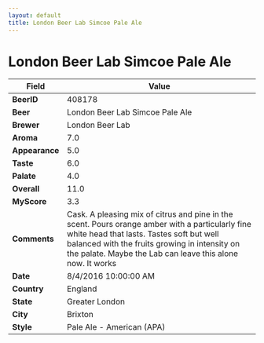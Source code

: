 ```yaml
---
layout: default
title: London Beer Lab Simcoe Pale Ale
---
```


# London Beer Lab Simcoe Pale Ale

| Field         | Value     |
|---------------|-----------|
| **BeerID** | 408178 |
| **Beer** | London Beer Lab Simcoe Pale Ale |
| **Brewer** | London Beer Lab |
| **Aroma** | 7.0 |
| **Appearance** | 5.0 |
| **Taste** | 6.0 |
| **Palate** | 4.0 |
| **Overall** | 11.0 |
| **MyScore** | 3.3 |
| **Comments** | Cask. A pleasing mix of citrus and pine in the scent. Pours orange amber with a particularly fine white head that lasts. Tastes soft but well balanced with the fruits growing in intensity on the palate. Maybe the Lab can leave this alone now. It works  |
| **Date** | 8/4/2016 10:00:00 AM |
| **Country** | England |
| **State** | Greater London |
| **City** | Brixton |
| **Style** | Pale Ale - American (APA) |
